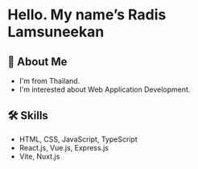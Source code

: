 # Hello. My name’s Radis Lamsuneekan
## 🚀 About Me
- I'm from Thailand.
- I'm interested about Web Application Development.
## 🛠 Skills
- HTML, CSS, JavaScript, TypeScript
- React.js, Vue.js, Express.js
- Vite, Nuxt.js
